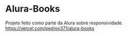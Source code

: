 # Alura-Books

Projeto feito como parte da Alura sobre responsividade.
https://vercel.com/pedrov371/alura-books
